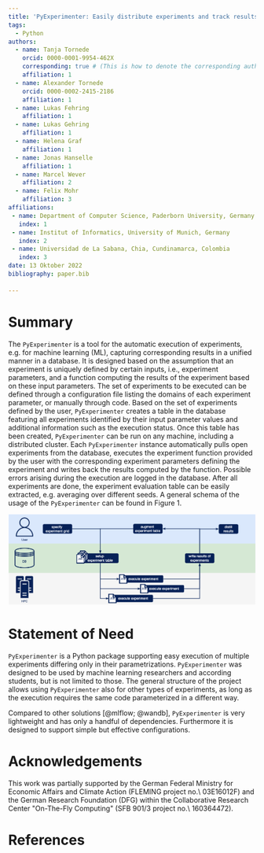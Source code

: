```yaml
---
title: 'PyExperimenter: Easily distribute experiments and track results'
tags:
  - Python
authors:
  - name: Tanja Tornede
    orcid: 0000-0001-9954-462X
    corresponding: true # (This is how to denote the corresponding author)
    affiliation: 1
  - name: Alexander Tornede
    orcid: 0000-0002-2415-2186
    affiliation: 1
  - name: Lukas Fehring
    affiliation: 1
  - name: Lukas Gehring
    affiliation: 1
  - name: Helena Graf
    affiliation: 1
  - name: Jonas Hanselle
    affiliation: 1
  - name: Marcel Wever
    affiliation: 2
  - name: Felix Mohr
    affiliation: 3
affiliations:
 - name: Department of Computer Science, Paderborn University, Germany
   index: 1
 - name: Institut of Informatics, University of Munich, Germany
   index: 2
 - name: Universidad de La Sabana, Chia, Cundinamarca, Colombia
   index: 3
date: 13 Oktober 2022
bibliography: paper.bib

---
```


# Summary

The `PyExperimenter` is a tool for the automatic execution of experiments, e.g. for machine learning (ML), capturing corresponding results in a unified manner in a database. It is designed based on the assumption that an experiment is uniquely defined by certain inputs, i.e., experiment parameters, and a function computing the results of the experiment based on these input parameters. The set of experiments to be executed can be defined through a configuration file listing the domains of each experiment parameter, or manually through code. Based on the set of experiments defined by the user, `PyExperimenter` creates a table in the database featuring all experiments identified by their input parameter values and additional information such as the execution status. Once this table has been created, `PyExperimenter` can be run on any machine, including a distributed cluster. Each `PyExperimenter` instance automatically pulls open experiments from the database, executes the experiment function provided by the user with the corresponding experiment parameters defining the experiment and writes back the results computed by the function. Possible errors arising during the execution are logged in the database. After all experiments are done, the experiment evaluation table can be easily extracted, e.g. averaging over different seeds. A general schema of the usage of the `PyExperimenter` can be found in Figure 1. 

![General usage schema of `PyExperimenter`](usage.png)


# Statement of Need

`PyExperimenter` is a Python package supporting easy execution of multiple experiments differing only in their parametrizations. `PyExperimenter` was designed to be used by machine learning researchers and according students, but is not limited to those. The general structure of the project allows using `PyExperimenter` also for other types of experiments, as long as the execution requires the same code parameterized in a different way.  

Compared to other solutions [@mlflow; @wandb], `PyExperimenter` is very lightweight and has only a handful of dependencies. Furthermore it is designed to support simple but effective configurations.


# Acknowledgements

This work was partially supported by the German Federal Ministry for Economic Affairs and Climate Action (FLEMING project no.\ 03E16012F) and the German Research Foundation (DFG) within the Collaborative Research Center "On-The-Fly Computing" (SFB 901/3 project no.\ 160364472).


# References
